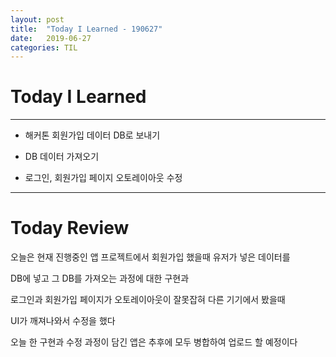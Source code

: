 ```yaml
---
layout: post
title:  "Today I Learned - 190627"
date:   2019-06-27
categories: TIL
---
```


# Today I Learned

---

- 해커톤 회원가입 데이터 DB로 보내기

- DB 데이터 가져오기

- 로그인, 회원가입 페이지 오토레이아웃 수정

---

# Today Review

오늘은 현재 진행중인 앱 프로젝트에서 회원가입 했을때 유저가 넣은 데이터를

DB에 넣고 그 DB를 가져오는 과정에 대한 구현과

로그인과 회원가입 페이지가 오토레이아웃이 잘못잡혀 다른 기기에서 봤을때

UI가 깨져나와서 수정을 했다

오늘 한 구현과 수정 과정이 담긴 앱은 추후에 모두 병합하여 업로드 할 예정이다
